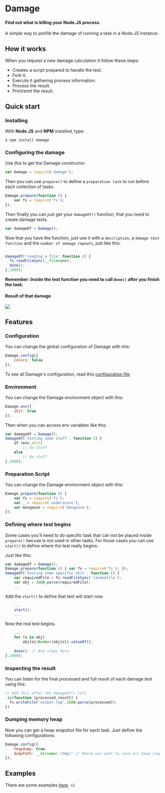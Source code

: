 # Damage

#### Find out what is killing your Node.JS process.
A simple way to profile the damage of running a task in a Node.JS instance.

## How it works

When you request a new damage calculation it follow these steps:

- Creates a script prepared to handle the test.
- Fork it.
- Execute it gathering process information.
- Process the result.
- Print/emit the result.

## Quick start

### Installing

With **Node.JS** and **NPM** installed, type:

    $ npm install damage

### Configuring the damage

Use this to get the Damage constructor.

```js
var Damage = require('damage');
```

Then you can use `prepare()` to define a `preparation task` to run before each collection of tasks.

```js
Damage.prepare(function () {
    var fs = require('fs');
});
```

Then finally you can just get your `damageOf()` function, that you need to create damage tests.

```js
var damageOf = Damage();
```

Now that you have the function, just use it with a `description`, a `damage test function` and the `number of damage repeats`, just like this:

```js

damageOf('reading a file',function () {
  fs.readFileSync(__filename);
  done();
},1000);

```

**Remember: Inside the test function you need to call `done()` after you finish the task.**

#### Result of that damage

![](https://dl.dropboxusercontent.com/u/21773527/damage-result.jpg)

## Features

### Configuration

You can change the global configuration of Damage with this:

```js
Damage.config({
    colors: false
});
```

To see all Damage's configuration, read this [configuration file](https://github.com/pedronasser/damage/blob/master/lib/config.js).

### Environment

You can change the Damage environment object with this:

```js
Damage.env({
    shit: true
});
```

Then when you can access env variables like this:

```js
var damageOf = Damage();
damageOf('testing some stuff', function () {
    if (env.shit)
        // do stuff
    else
        // do stuff
},1000);
```

### Preparation Script

You can change the Damage environment object with this:

```js
Damage.prepare(function () {
    var fs = require('fs');
    var _ = require('underscore');
    var mongoose = require('mongoose');
});
```

### Defining where test begins

Some cases you'll need to do specific task that can not be placed inside `prepare()` becuse is not used in other tasks.
For those cases you can use `start()` to define where the test really begins. 

Just like this:

```js
var damageOf = Damage();
Damage.prepare(function () { var fs = require('fs'); });
damageOf('testing some specific shit', function () {
    var requiredFile = fs.readFileSync('randomfile');
    var obj = JSON.parse(requiredFile);
    ...
```

Add the `start()` to define that test will start now.

```js
    ...
    start();
    ...
```

Now the real test begins.

```js  
    ...  
    for (o in obj)
        obj[o]=Number(obj[o]).valueOf();
        
    done(); // And stops here.
},1000);
```

### Inspecting the result

You can listen for the final processed and full result of each damage test using this:

```js
// Add this after the damageOf() call
.is(function (processed,result) {
  fs.writeFile('output.log',JSON.parse(processed));
})
```

### Dumping memory heap

Now you can get a heap snapshot file for each task. Just define the following configurations:

```js
Damage.config({
    heapdump: true,
    dumpPath: __dirname+'/tmp/' // Where you want to save all heap snapshots.
});
```

## Examples

There are some examples [here](https://github.com/pedronasser/damage/blob/master/examples/). =)

